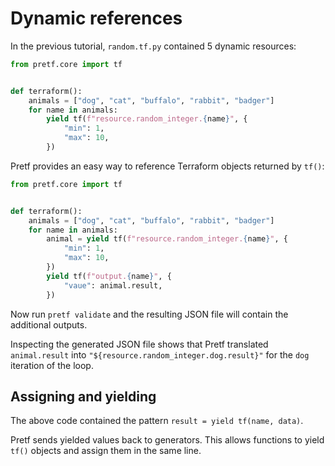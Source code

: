 # Dynamic references

In the previous tutorial, `random.tf.py` contained 5 dynamic resources:

```python
from pretf.core import tf


def terraform():
    animals = ["dog", "cat", "buffalo", "rabbit", "badger"]
    for name in animals:
        yield tf(f"resource.random_integer.{name}", {
            "min": 1,
            "max": 10,
        })
```

Pretf provides an easy way to reference Terraform objects returned by `tf()`:

```python
from pretf.core import tf


def terraform():
    animals = ["dog", "cat", "buffalo", "rabbit", "badger"]
    for name in animals:
        animal = yield tf(f"resource.random_integer.{name}", {
            "min": 1,
            "max": 10,
        })
        yield tf(f"output.{name}", {
            "vaue": animal.result,
        })
```

Now run `pretf validate` and the resulting JSON file will contain the additional outputs.

Inspecting the generated JSON file shows that Pretf translated `animal.result` into `"${resource.random_integer.dog.result}"` for the `dog` iteration of the loop.

## Assigning and yielding

The above code contained the pattern `result = yield tf(name, data)`.

Pretf sends yielded values back to generators. This allows functions to yield `tf()` objects and assign them in the same line.

